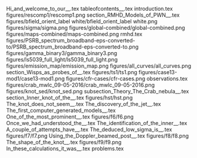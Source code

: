 Hi_and_welcome_to_our__.tex
tableofcontents__.tex
introduction.tex
figures/rescomp1/rescomp1.png
section_RMHD_Models_of_PWN__.tex
figures/bfield_orient_label white/bfield_orient_label white.png
figures/sigma/sigma.png
figures/global-combined/global-combined.png
figures/maps-combined/maps-combined.png
rmhd.tex
figures/PSRB_spectrum_broadband-eps-converted-to/PSRB_spectrum_broadband-eps-converted-to.png
figures/gamma_binary3/gamma_binary3.png
figures/ls5039_full_light/ls5039_full_light.png
figures/emission_map/emission_map.png
figures/all_curves/all_curves.png
section_Wisps_as_probes_of__.tex
figures/ts1/ts1.png
figures/case13-mod1/case13-mod1.png
figures/cfr-cases/cfr-cases.png
observations.tex
figures/crab_mwlc_09-05-2016/crab_mwlc_09-05-2016.png
figures/knot_sed/knot_sed.png
subsection_Theory_The_Crab_nebula__.tex
section_Inner_knot_of_the__.tex
figures/hst/hst.png
The_knot_does_not_seem__.tex
The_discovery_of_the_jet__.tex
The_first_computer_generated_models__.tex
One_of_the_most_prominent__.tex
figures/f6/f6.png
Once_we_had_understood_the__.tex
The_identification_of_the_inner__.tex
A_couple_of_attempts_have__.tex
The_deduced_low_sigma_is__.tex
figures/f7/f7.png
Using_the_Doppler_beamed_post__.tex
figures/f8/f8.png
The_shape_of_the_knot__.tex
figures/f9/f9.png
In_these_calculations_it_was__.tex
problems.tex